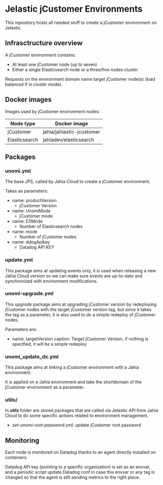 # Jelastic jCustomer Environments

This repository hosts all needed stuff to create a jCustomer environment on Jelastic.

## Infrasctructure overview

A jCustomer environment contains:
- At least one jCustomer node (up to seven)
- Either a single Elasticsearch node or a three/five nodes cluster

Requests on the environment domain name target jCustomer node(s) (load balanced if in cluster mode).

## Docker images

Images used by jCustomer environment nodes:

| Node type     | Docker image              |
| ------------- | ------------------------- |
| jCustomer     | jahia/jahiastic-jcustomer |
| Elasticsearch | jahiadev/elasticsearch    |

## Packages

### unomi.yml

The base JPS, called by Jahia Cloud to create a jCustomer environment.

Takes as parameters:

- name: productVersion
  - jCustomer Version
- name: UnomiMode
  - jCustomer mode
- name: ESMode
  - Number of Elasticsearch nodes
- name: mode
  - Number of jCustomer nodes
- name: ddogApikey
  - Datadog API KEY

### update.yml

This package aims at updating events only, it is used when releasing a new Jahia Cloud version so we can make sure events are up-to-date and synchronized with environment modifications.

### unomi-upgrade.yml

This *upgrade* package aims at upgrading jCustomer version by redeploying jCustomer nodes with the target jCustomer version tag, but since it takes the tag as a parameter, it is also used to do a simple redeploy of jCustomer nodes.

Parameters are:
- name: targetVersion
  caption: Target jCustomer Version, if nothing is specified, it will be a simple redeploy

### unomi_update_dx.yml

This package aims at linking a jCustomer environment with a Jahia environment.

It is applied on a Jahia environment and take the shortdomain of the jCustomer environment as a parameter.

### utils/

In **utils** folder are stored packages that are called via Jelastic API from Jahia Cloud to do some specific actions related to environment management.

- *set-unomi-root-password.yml*: update jCustomer root password

## Monitoring

Each node is monitored on Datadog thanks to an agent directly installed on containers.

Datadog API key (pointing to a specific organization) is set as an envvar, and a periodic script update Datadog conf in case this envvar or any tag is changed so that the agent is still sending metrics to the right place.

